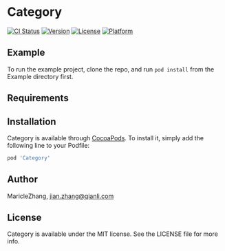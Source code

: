 # Category

[![CI Status](https://img.shields.io/travis/MaricleZhang/Category.svg?style=flat)](https://travis-ci.org/MaricleZhang/Category)
[![Version](https://img.shields.io/cocoapods/v/Category.svg?style=flat)](https://cocoapods.org/pods/Category)
[![License](https://img.shields.io/cocoapods/l/Category.svg?style=flat)](https://cocoapods.org/pods/Category)
[![Platform](https://img.shields.io/cocoapods/p/Category.svg?style=flat)](https://cocoapods.org/pods/Category)

## Example

To run the example project, clone the repo, and run `pod install` from the Example directory first.

## Requirements

## Installation

Category is available through [CocoaPods](https://cocoapods.org). To install
it, simply add the following line to your Podfile:

```ruby
pod 'Category'
```

## Author

MaricleZhang, jian.zhang@qianli.com

## License

Category is available under the MIT license. See the LICENSE file for more info.
